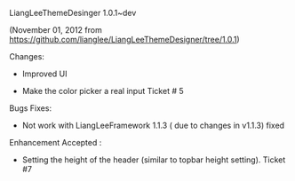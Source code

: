 LiangLeeThemeDesinger 1.0.1~dev

(November 01, 2012 from https://github.com/lianglee/LiangLeeThemeDesigner/tree/1.0.1)

Changes:

* Improved UI

* Make the color picker a real input Ticket # 5

Bugs Fixes:

* Not work with LiangLeeFramework 1.1.3 ( due to changes in v1.1.3) fixed

Enhancement Accepted :

* Setting the height of the header (similar to topbar height setting). Ticket #7 